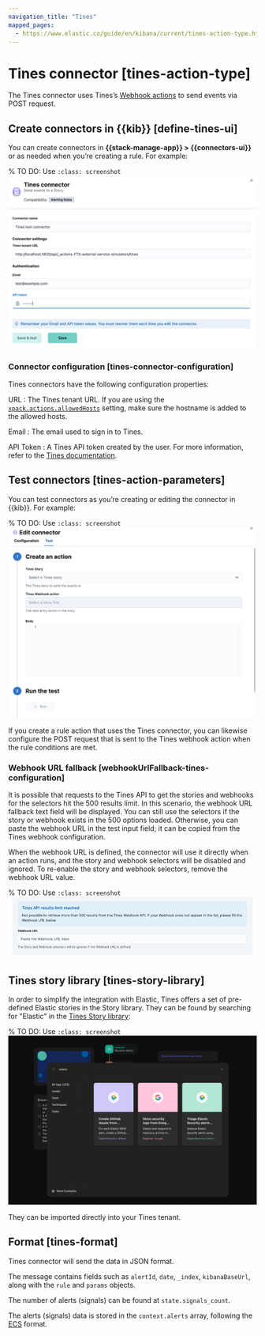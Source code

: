```yaml
---
navigation_title: "Tines"
mapped_pages:
  - https://www.elastic.co/guide/en/kibana/current/tines-action-type.html
---
```


# Tines connector [tines-action-type]


The Tines connector uses Tines’s [Webhook actions](https://www.tines.com/docs/actions/types/webhook) to send events via POST request.


## Create connectors in {{kib}} [define-tines-ui]

You can create connectors in **{{stack-manage-app}} > {{connectors-ui}}** or as needed when you’re creating a rule. For example:

% TO DO: Use `:class: screenshot`
![Tines connector](../images/tines-connector.png)


### Connector configuration [tines-connector-configuration]

Tines connectors have the following configuration properties:

URL
:   The Tines tenant URL. If you are using the [`xpack.actions.allowedHosts`](/reference/configuration-reference/alerting-settings.md#action-settings) setting, make sure the hostname is added to the allowed hosts.

Email
:   The email used to sign in to Tines.

API Token
:   A Tines API token created by the user. For more information, refer to the [Tines documentation](https://www.tines.com/api/authentication#generate-api-token).


## Test connectors [tines-action-parameters]

You can test connectors as you’re creating or editing the connector in {{kib}}. For example:

% TO DO: Use `:class: screenshot`
![Tines params test](../images/tines-params-test.png)

If you create a rule action that uses the Tines connector, you can likewise configure the POST request that is sent to the Tines webhook action when the rule conditions are met.


### Webhook URL fallback [webhookUrlFallback-tines-configuration]

It is possible that requests to the Tines API to get the stories and webhooks for the selectors hit the 500 results limit. In this scenario, the webhook URL fallback text field will be displayed. You can still use the selectors if the story or webhook exists in the 500 options loaded. Otherwise, you can paste the webhook URL in the test input field; it can be copied from the Tines webhook configuration.

When the webhook URL is defined, the connector will use it directly when an action runs, and the story and webhook selectors will be disabled and ignored. To re-enable the story and webhook selectors, remove the webhook URL value.

% TO DO: Use `:class: screenshot`
![Tines Webhook URL fallback](../images/tines-webhook-url-fallback.png)


## Tines story library [tines-story-library]

In order to simplify the integration with Elastic, Tines offers a set of pre-defined Elastic stories in the Story library. They can be found by searching for "Elastic" in the [Tines Story library](https://www.tines.com/story-library?s=elastic):

% TO DO: Use `:class: screenshot`
![Tines Elastic stories](../images/tines_elastic_stories.png)

They can be imported directly into your Tines tenant.


## Format [tines-format]

Tines connector will send the data in JSON format.

The message contains fields such as `alertId`, `date`, `_index`, `kibanaBaseUrl`, along with the `rule` and `params` objects.

The number of alerts (signals) can be found at `state.signals_count`.

The alerts (signals) data is stored in the `context.alerts` array, following the [ECS](ecs://reference/ecs-field-reference.md) format.

